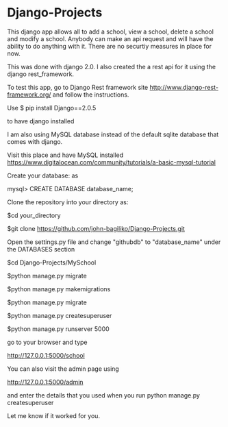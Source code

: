 # Django-Projects
This django app allows all to add a school, view a school, 
delete a school and  modify a school. Anybody can 
make an api request and will have the ability to do anything with it.
There are no securtiy measures in place for now.

This was done with django 2.0.
 I also created the a rest api for it using the django rest_framework.

To test this app, go to Django Rest framework site
http://www.django-rest-framework.org/
and follow the instructions.

Use 
$ pip install Django==2.0.5 

to have django installed

I am also using MySQL database instead of the default sqlite database that 
comes with django.

Visit this place and have MySQL installed
https://www.digitalocean.com/community/tutorials/a-basic-mysql-tutorial

Create your database:
as

mysql> CREATE DATABASE database_name;

Clone the repository into your directory as:

$cd your_directory


$git clone https://github.com/john-bagiliko/Django-Projects.git

Open the settings.py file and change "githubdb" to "database_name" 
under the DATABASES section

$cd Django-Projects/MySchool

$python manage.py migrate

$python manage.py makemigrations

$python manage.py migrate

$python manage.py createsuperuser

$python manage.py runserver 5000

go to your browser and type 

 http://127.0.0.1:5000/school
 
You can also visit the admin page using

http://127.0.0.1:5000/admin

and enter the details that you used when you run python manage.py createsuperuser

Let me know if it worked for you.
